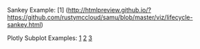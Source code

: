 Sankey Example:
[1] (http://htmlpreview.github.io/?https://github.com/rustymccloud/samu/blob/master/viz/lifecycle-sankey.html)

Plotly Subplot Examples:
[1](http://htmlpreview.github.io/?https://github.com/rustymccloud/samu/blob/round-2/viz/sub-plot-viz/enroll-diff-7am.html)
[2](http://htmlpreview.github.io/?https://github.com/rustymccloud/samu/blob/round-2/viz/sub-plot-viz/gpa-diff-7am.html)
[3](http://htmlpreview.github.io/?https://github.com/rustymccloud/samu/blob/round-2/viz/sub-plot-viz/hourly-metrics.html)
